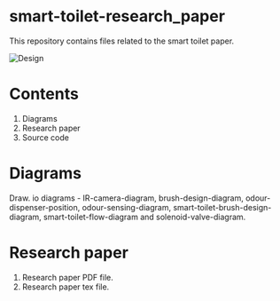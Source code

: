 # smart-toilet-research_paper
This repository contains files related to the smart toilet paper. 

![Design](‎⁨⁨Diagrams⁩/draw-exports⁩/smart-toilet-flow-diagram.png)


# Contents

1. Diagrams
2. Research paper
3. Source code

# Diagrams

Draw. io diagrams - IR-camera-diagram, brush-design-diagram, odour-dispenser-position, odour-sensing-diagram, smart-toilet-brush-design-diagram, smart-toilet-flow-diagram and solenoid-valve-diagram.

# Research paper

1. Research paper PDF file.
2. Research paper tex file.

